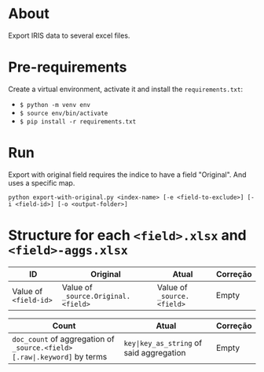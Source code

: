 # About

Export IRIS data to several excel files.

# Pre-requirements

Create a virtual environment, activate it and install the `requirements.txt`:

 - `$ python -m venv env`
 - `$ source env/bin/activate`
 - `$ pip install -r requirements.txt`

# Run

Export with original field requires the indice to have a field "Original". And uses a specific map.

`python export-with-original.py <index-name> [-e <field-to-exclude>] [-i <field-id>] [-o <output-folder>]`

# Structure for each `<field>.xlsx` and `<field>-aggs.xlsx`

| ID | Original | Atual | Correção |
|----|----------|-------|----------|
| Value of `<field-id>` | Value of `_source.Original.<field>` | Value of `_source.<field>` | Empty |

| Count | Atual | Correção |
|-------|-------|----------|
| `doc_count` of aggregation of `_source.<field>[.raw\|.keyword]` by terms | `key\|key_as_string` of said aggregation  | Empty |





